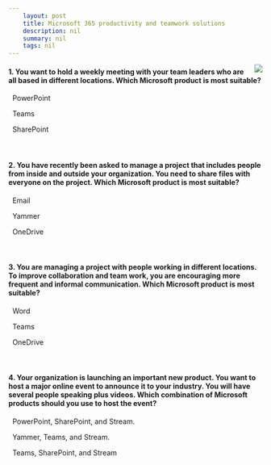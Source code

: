 ```yaml
---
    layout: post
    title: Microsoft 365 productivity and teamwork solutions 
    description: nil
    summary: nil
    tags: nil
---
```



 <a target="_blank" href="https://docs.microsoft.com/en-us/learn/modules/microsoft-365-productivity-teamwork-solutions/10-knowledge-check/"><i class="fas fa-external-link-alt"></i> </a>
 <img align="right" src="https://docs.microsoft.com/en-us/learn/achievements/microsoft-365-productivity-teamwork-solutions.svg">
####  1. You want to hold a weekly meeting with your team leaders who are all based in different locations. Which Microsoft product is most suitable?


<i class='far fa-square'></i> &nbsp;&nbsp;PowerPoint

<i class='fas fa-check-square' style='color: Dodgerblue;'></i> &nbsp;&nbsp;Teams

<i class='far fa-square'></i> &nbsp;&nbsp;SharePoint
<br />
<br />
<br />

####  2. You have recently been asked to manage a project that includes people from inside and outside your organization. You need to share files with everyone on the project. Which Microsoft product is most suitable?


<i class='far fa-square'></i> &nbsp;&nbsp;Email

<i class='far fa-square'></i> &nbsp;&nbsp;Yammer

<i class='fas fa-check-square' style='color: Dodgerblue;'></i> &nbsp;&nbsp;OneDrive
<br />
<br />
<br />

####  3. You are managing a project with people working in different locations. To improve collaboration and team work, you are encouraging more frequent and informal communication. Which Microsoft product is most suitable?


<i class='far fa-square'></i> &nbsp;&nbsp;Word

<i class='fas fa-check-square' style='color: Dodgerblue;'></i> &nbsp;&nbsp;Teams

<i class='far fa-square'></i> &nbsp;&nbsp;OneDrive
<br />
<br />
<br />

####  4. Your organization is launching an important new product. You want to host a major online event to announce it to your industry. You will have several people speaking plus videos. Which combination of Microsoft products should you use to host the event?


<i class='far fa-square'></i> &nbsp;&nbsp;PowerPoint, SharePoint, and Stream.

<i class='fas fa-check-square' style='color: Dodgerblue;'></i> &nbsp;&nbsp;Yammer, Teams, and Stream.

<i class='far fa-square'></i> &nbsp;&nbsp;Teams, SharePoint, and Stream
<br />
<br />
<br />
